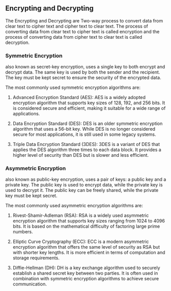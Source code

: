 ## Encrypting and Decrypting ##

The Encrypting and Decrypting are Two-way process to convert data from clear text to cipher text and cipher text to clear text.  The process of converting data from clear text to cipher text is called encryption and the process of converting data from cipher text to clear text is called decryption.

### Symmetric Encryption ###
 also known as secret-key encryption, uses a single key to both encrypt and decrypt data. The same key is used by both the sender and the recipient. The key must be kept secret to ensure the security of the encrypted data.

The most commonly used symmetric encryption algorithms are:

1. Advanced Encryption Standard (AES): AES is a widely adopted encryption algorithm that supports key sizes of 128, 192, and 256 bits. It is considered secure and efficient, making it suitable for a wide range of applications.

2. Data Encryption Standard (DES): DES is an older symmetric encryption algorithm that uses a 56-bit key. While DES is no longer considered secure for most applications, it is still used in some legacy systems.

3. Triple Data Encryption Standard (3DES): 3DES is a variant of DES that applies the DES algorithm three times to each data block. It provides a higher level of security than DES but is slower and less efficient.

### Asymmetric Encryption ###
also known as public-key encryption, uses a pair of keys: a public key and a private key. The public key is used to encrypt data, while the private key is used to decrypt it. The public key can be freely shared, while the private key must be kept secret.

The most commonly used asymmetric encryption algorithms are:

1. Rivest-Shamir-Adleman (RSA): RSA is a widely used asymmetric encryption algorithm that supports key sizes ranging from 1024 to 4096 bits. It is based on the mathematical difficulty of factoring large prime numbers.

2. Elliptic Curve Cryptography (ECC): ECC is a modern asymmetric encryption algorithm that offers the same level of security as RSA but with shorter key lengths. It is more efficient in terms of computation and storage requirements.

3. Diffie-Hellman (DH): DH is a key exchange algorithm used to securely establish a shared secret key between two parties. It is often used in combination with symmetric encryption algorithms to achieve secure communication.
